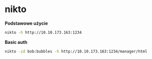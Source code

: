 # nikto

**Podstawowe użycie**

```bash
nikto -h http://10.10.173.163:1234
```

**Basic auth**

```bash
nikto -id bob:bubbles -h http://10.10.173.163:1234/manager/html
```
